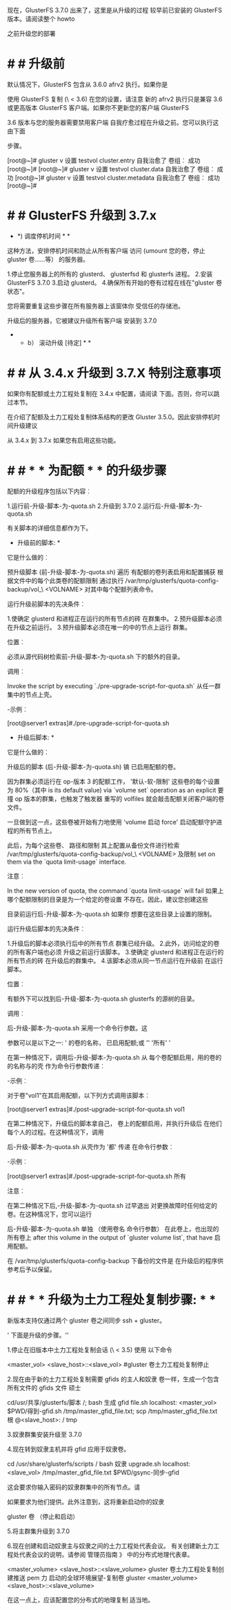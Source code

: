现在，GlusterFS 3.7.0 出来了，这里是从升级的过程
较早前已安装的 GlusterFS 版本。请阅读整个 howto

之前升级您的部署

# # # 升级前

默认情况下，GlusterFS 包含从 3.6.0 afrv2 执行。如果你是

使用 GlusterFS 复制 (\ < 3.6) 在您的设置，请注意
新的 afrv2 执行只是兼容 3.6 或更高版本
GlusterFS 客户端。如果你不更新您的客户端 GlusterFS

3.6 版本与您的服务器需要禁用客户端
自我疗愈过程在升级之前。您可以执行这由下面

步骤。

[root@~]# gluster v 设置 testvol cluster.entry 自我治愈了
卷组︰ 成功
[root@~]#
[root@~]# gluster v 设置 testvol cluster.data 自我治愈了
卷组︰ 成功
[root@~]# gluster v 设置 testvol cluster.metadata 自我治愈了
卷组︰ 成功
[root@~]#

# # # GlusterFS 升级到 3.7.x

* *) 调度停机时间 * *

这种方法，安排停机时间和防止从所有客户端
访问 (umount 您的卷，停止 gluster 卷......等） 的服务器。


1.停止您服务器上的所有的 glusterd、 glusterfsd 和 glusterfs 进程。
2.安装 GlusterFS 3.7.0
3.启动 glusterd。
4.确保所有开始的卷有过程在线在"gluster 卷状态"。

您将需要重复这些步骤在所有服务器上该窗体你
受信任的存储池。

升级后的服务器，它被建议升级所有客户端
安装到 3.7.0

* * b） 滚动升级 [待定] * *

# # # 从 3.4.x 升级到 3.7.X 特别注意事项

如果你有配额或土力工程处复制在 3.4.x 中配置，请阅读
下面。否则，你可以跳过本节。


在介绍了配额及土力工程处复制体系结构的更改
Gluster 3.5.0。因此安排停机时间升级建议

从 3.4.x 到 3.7.x 如果您有启用这些功能。

# # # * * 为配额 * * 的升级步骤

配额的升级程序包括以下内容︰

1.运行前-升级-脚本-为-quota.sh
2.升级到 3.7.0
2.运行后-升级-脚本-为-quota.sh

有关脚本的详细信息都作为下。

* 升级前的脚本: *

它是什么做的︰

预升级脚本 (前-升级-脚本-为-quota.sh) 遍历
有配额的卷列表启用和配置捕获
根据文件中的每个此类卷的配额限制
通过执行 /var/tmp/glusterfs/quota-config-backup/vol\_\ <VOLNAME\>
对其中每个配额列表命令。

运行升级前脚本的先决条件︰

1.使确定 glusterd 和进程正在运行的所有节点的砖
在群集中。
2.预升级脚本必须在升级之前运行。
3.预升级脚本必须在唯一的中的节点上运行
群集。

位置︰

必须从源代码树检索前-升级-脚本-为-quota.sh
下的额外的目录。

调用︰

Invoke the script by executing \`./pre-upgrade-script-for-quota.sh\`
从任一群集中的节点上壳。

-示例︰

[root@server1 extras]#./pre-upgrade-script-for-quota.sh

* 升级后脚本: *

它是什么做的︰

升级后的脚本 (后-升级-脚本-为-quota.sh) 镐
已启用配额的卷。

因为群集必须运行在 op-版本 3 的配额工作，
'默认-软-限制' 这些卷的每个设置为 80%（其中
is its default value) via \`volume set\` operation as an explicit
要撞 op 版本的群集，也触发了触发器
重写的 volfiles 就会敲击配额关闭客户端的卷文件。

一旦做到这一点，这些卷被开始有力地使用 \'volume
启动 force\' 启动配额守护进程的所有节点上。

此后，为每个这些卷、 路径和限制
其上配置从备份文件进行检索
/var/tmp/glusterfs/quota-config-backup/vol\_\ <VOLNAME\> 及限制
set on them via the \`quota limit-usage\` interface.

注意︰

In the new version of quota, the command \`quota limit-usage\` will fail
如果上哪个配额限制的目录是为一个给定的卷设置
不存在。因此，建议您创建这些

目录前运行后-升级-脚本-为-quota.sh 如果你
想要在这些目录上设置的限制。

运行升级后脚本的先决条件︰

1.升级后的脚本必须执行后中的所有节点
群集已经升级。
2.此外，访问给定的卷的所有客户端也必须
升级之前运行该脚本。
3.使确定 glusterd 和进程正在运行的所有节点的砖
在升级后的群集中。
4.该脚本必须从同一节点运行在升级前
在运行脚本。

位置︰

有额外下可以找到后-升级-脚本-为-quota.sh
glusterfs 的源树的目录。

调用︰

后-升级-脚本-为-quota.sh 采用一个命令行参数。这

参数可以是以下之一: ' 的卷的名称，
已启用配额;或 '' '所有' '


在第一种情况下，调用后-升级-脚本-为-quota.sh 从
每个卷配额启用，用的卷的的名称与的壳
作为命令行参数传递︰

-示例︰

对于卷"vol1"在其启用配额，以下列方式调用该脚本︰
      
[root@server1 extras]#./post-upgrade-script-for-quota.sh vol1

在第二种情况下，升级后的脚本拿自己，
卷上的配额启用，并执行升级后
在他们每个人的过程。在这种情况下，调用

后-升级-脚本-为-quota.sh 从壳作为 '都' 传递
在命令行参数︰

-示例︰

[root@server1 extras]#./post-upgrade-script-for-quota.sh 所有

注意︰

在第二种情况下后,-升级-脚本-为-quota.sh 过早退出
对更换故障时任何给定的卷。在这种情况下，您可以运行

后-升级-脚本-为-quota.sh 单独 （使用卷名
命令行参数） 在此卷上，也出现的所有卷上
after this volume in the output of \`gluster volume list\`, that have
启用配额。

在 /var/tmp/glusterfs/quota-config-backup 下备份的文件是
在升级后的程序供参考后予以保留。

# # # * * 升级为土力工程处复制步骤: * *

新版本支持仅通过两个 gluster 卷之间同步
ssh + gluster。

' 下面是升级的步骤。''


1.停止在旧版本中土力工程处复制会话 (\ < 3.5) 使用
以下命令

<master_vol> <slave_host>::<slave_vol> #gluster 卷土力工程处复制停止

2.现在由于新的土力工程处复制需要 gfids 的主人和奴隶
卷一样，生成一个包含所有文件的 gfids 文件
硕士

cd/usr/共享/glusterfs/脚本 /;
bash 生成 gfid file.sh localhost: <master_vol> $PWD/得到-gfid.sh /tmp/master_gfid_file.txt;
scp /tmp/master_gfid_file.txt 根 @<slave_host>: / tmp

3.奴隶群集安装升级至 3.7.0

4.现在转到奴隶主机并将 gfid 应用于奴隶卷。

cd /usr/share/glusterfs/scripts /
bash 奴隶 upgrade.sh localhost: <slave_vol> /tmp/master_gfid_file.txt $PWD/gsync-同步-gfid

这会要求你输入密码的奴隶群集中的所有节点。请

如果要求为他们提供。此外注意到，这将重新启动你的奴隶

gluster 卷 （停止和启动）

5.将主群集升级到 3.7.0

6.现在创建和启动奴隶主与奴隶之间的土力工程处代表会议。
有关创建新土力工程处代表会议的说明，请参阅
管理员指南 》 中的分布式地理代表章。

<master_volume> <slave_host>::<slave_volume> gluster 卷土力工程处复制创建推送 pem 力
启动的全球环境展望-复制卷 gluster <master_volume> <slave_host>::<slave_volume>

在这一点上，应该配置您的分布式的地理复制
适当地。
